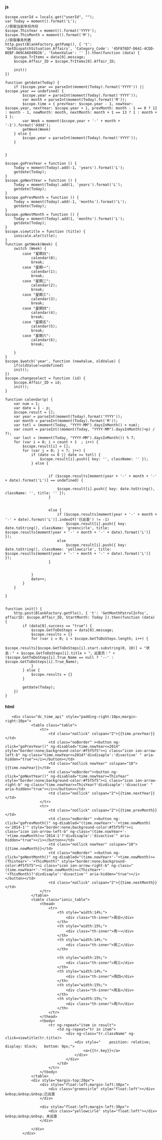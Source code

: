 #### js
    $scope.userId = locals.get("userId", "");
    var Today = moment().format('L');
    //获取当前年份月份
    $scope.ThisYear = moment().format('YYYY');
    $scope.ThisMonth = moment().format('M');
    //获取事务列表
    http.post(BlankFactory.getPump(), { 't': 'GetDispatchSituation_Affairs', 'Category_Code': '45F876D7-D641-4CDD-BEBF-069CA6D49D26', 'tokenValue': '' }).then(function (data) {
        $scope.TrItems = data[0].message;
        $scope.Affair_ID = $scope.TrItems[0].Affair_ID;
       
        init()
    })
  
    function getdate(Today) {
        if ($scope.year == parseInt(moment(Today).format('YYYY')) || $scope.year == undefined) {
            $scope.year = parseInt(moment(Today).format('YYYY'));
            var month = parseInt(moment(Today).format('M'));
            $scope.time = { prevYear: $scope.year - 1, nowYear: $scope.year, nextYear: $scope.year + 1, prevMonth: month - 1 == 0 ? 12 : month - 1, nowMonth: month, nextMonth: month + 1 == 13 ? 1 : month + 1 };
            var Week = moment($scope.year + '-' + month + '-1').format('dddd');
            getWeek(Week)
        } else {
            $scope.year = parseInt(moment(Today).format('YYYY'));
        }
          
       
    }
   
    $scope.goPrevYear = function () {
        Today = moment(Today).add(-1, 'years').format('L');
        getdate(Today);
    }
    $scope.goNextYear = function () {
        Today = moment(Today).add(1, 'years').format('L');
        getdate(Today);
    }
    $scope.goPrevMonth = function () {
        Today = moment(Today).add(-1, 'months').format('L');
        getdate(Today);
    }
    $scope.goNextMonth = function () {
        Today = moment(Today).add(1, 'months').format('L');
        getdate(Today);
    }
    $scope.viewtitle = function (title) {
        ionicale.ale(title);
    }
    function getWeek(Week) {
        switch (Week) {
            case "星期日":
                calendar(0);
                break;
            case "星期一":
                calendar(1);
                break;
            case "星期二":
                calendar(2);
                break;
            case "星期三":
                calendar(3);
                break;
            case "星期四":
                calendar(4);
                break;
            case "星期五":
                calendar(5);
                break;
            case "星期六":
                calendar(6);
                break;

        }
    }
    $scope.$watch('year', function (newValue, oldValue) {
        if(oldValue!=undefined)
        init();
    })
    $scope.changeselect = function (id) {
        $scope.Affair_ID = id;
        init();
    }
   
    function calendar(p) {
        var num = 1;
        var date = 1 - p;
        $scope.result = [];
        var year = parseInt(moment(Today).format('YYYY'));
        var month = parseInt(moment(Today).format('M'));
        var totl = (moment(Today, "YYYY-MM").daysInMonth() + num);
        var count = parseInt((moment(Today, "YYYY-MM").daysInMonth()+p) / 7);
        var last = (moment(Today, "YYYY-MM").daysInMonth()) % 7;
        for (var i = 0; i < count + 1  ; i++) {
            $scope.result[i] = [];
            for (var j = 0; j < 7; j++) {
                if (date <= 0 || date >= totl) {
                    $scope.result[i].push({ key: '', className: '' });
                } else {

                   
                        if ($scope.results[moment(year + '-' + month + '-' + date).format('L')] == undefined) {

                            $scope.result[i].push({ key: date.toString(), className: '', title: '' });
                        }


                        else {
                            if ($scope.results[moment(year + '-' + month + '-' + date).format('L')].indexOf('已巡查') != -1)
                                $scope.result[i].push({ key: date.toString(), className: 'greencirle', title: $scope.results[moment(year + '-' + month + '-' + date).format('L')] });
                            else
                                $scope.result[i].push({ key: date.toString(), className: 'yellowcirle', title: $scope.results[moment(year + '-' + month + '-' + date).format('L')] });
                        }
                   
                   
                }
                date++;
            }
        }
     
    }
   
   
    function init() {
        http.post(BlankFactory.getFlo(), { 't': 'GetMonthPatrolInfos', affairID: $scope.Affair_ID, StartMonth: Today }).then(function (data) {
            if (data[0].success == "true") {
                $scope.GetToDoSteps = data[0].message;
                $scope.results = {}
                for (var i = 0; i < $scope.GetToDoSteps.length; i++) {
                    $scope.results[$scope.GetToDoSteps[i].start.substring(0, 10)] = "状态：" + $scope.GetToDoSteps[i].title + "，巡查员：" + ($scope.GetToDoSteps[i].True_Name == null ? '--' : $scope.GetToDoSteps[i].True_Name);
                }
            } else {
                $scope.results = {}
            }
           
            getdate(Today);
        })
    } 

#### html
       <div class="dc_time_api" style="padding-right:10px;margin-right:10px">
                <table class="table">
                    <tr>
                        <td class="noClick" colspan="2">{{time.prevYear}}</td>
                        <td class="noBorder" ><button ng-click="goPrevYear()" ng-disabled="time.nowYear<=2014" style="border:none;background-color:#f5f5f5"><i class="icon ion-arrow-left-b" ng-class="time.nowYear<=2014?'divdisaple':'divactive' " aria-hidden="true"></i></button></td>
                        <td class="noClick nowYear" colspan="10">{{time.nowYear}}</td>
                        <td class="noBorder"><button ng-click="goNextYear()" ng-disabled="time.nowYear>=ThisYear" style="border:none;background-color:#f5f5f5"><i class="icon ion-arrow-right-b" ng-class="time.nowYear>=ThisYear?'divdisaple':'divactive' " aria-hidden="true"></i></button></td>
                        <td class="noClick" colspan="2">{{time.nextYear}}</td>
                    </tr>
                    <tr>
                        <td class="noClick" colspan="2">{{time.prevMonth}}</td>
                        <td class="noBorder" ><button ng-click="goPrevMonth()" ng-disabled="(time.nowYear+'-'+time.nowMonth)<='2014-1'" style="border:none;background-color:#f5f5f5"><i class="icon ion-arrow-left-b" ng-class="(time.nowYear+'-'+time.nowMonth)<='2014-1'?'divdisaple':'divactive'" aria-hidden="true"></i></button></td>
                        <td class="noClick nowYear" colspan="10">{{time.nowMonth}}</td>
                        <td class="noBorder" ><button ng-click="goNextMonth()" ng-disabled="(time.nowYear+'-'+time.nowMonth)>=(ThisYear+'-'+ThisMonth)" style="border:none;background-color:#f5f5f5"><i class="icon ion-arrow-right-b" ng-class="(time.nowYear+'-'+time.nowMonth)>=(ThisYear+'-'+ThisMonth)?'divdisaple':'divactive'" aria-hidden="true"></i></button></td>
                        <td class="noClick" colspan="2">{{time.nextMonth}}</td>
                    </tr>
                </table>
                <table class="ionic_table">
                    <thead>
                        <tr>
                            <th style="width:14%;">
                                <div class="th-inner">周日</div>
                            </th>
                            <th style="width:15%;">
                                <div class="th-inner">周一</div>
                            </th>
                            <th style="width:14%;">
                                <div class="th-inner">周二</div>
                            </th>

                            <th style="width:15%;">
                                <div class="th-inner">周三</div>
                            </th>
                            <th style="width:14%;">
                                <div class="th-inner">周四</div>
                            </th>
                            <th style="width:15%;">
                                <div class="th-inner">周五</div>
                            </th>
                            <th style="width:15%;">
                                <div class="th-inner">周六</div>
                            </th>
                        </tr>
                    </thead>
                    <tbody>
                        <tr ng-repeat="item in result">
                            <td ng-repeat="tr in item">
                                <div ng-class="tr.className" ng-click=viewtitle(tr.title)>
                                    <div style="    position: relative;   display: block;   bottom: 9px;">
                                        <a>{{tr.key}}</a>
                                    </div>
                                </div>                         
                            </td>                        
                        </tr>                     
                    </tbody>
                </table>
                <div style="margin-top:20px">
                    <div style="float:left;margin-left:30px">
                        <div class="greencirle" style="float:left"></div>  &nbsp;&nbsp;&nbsp;已巡查
                    </div>

                    <div style="float:left;margin-left:30px">
                        <div class="yellowcirle" style="float:left"></div> &nbsp;&nbsp;&nbsp; 未巡查
                    </div>

                </div>
            </div>